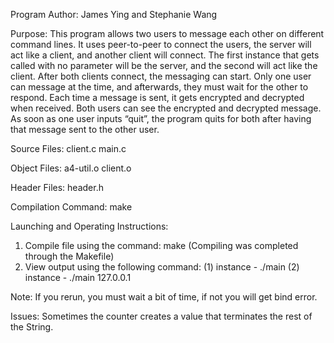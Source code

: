 
Program Author: James Ying and Stephanie Wang

Purpose: This program allows two users to message each other on different command lines. It uses peer-to-peer to connect the users, the server will act like a client, and another client will connect. The first instance that gets called with no parameter will be the server, and the second will act like the client. After both clients connect, the messaging can start. Only one user can message at the time, and afterwards, they must wait for the other to respond. Each time a message is sent, it gets encrypted and decrypted when received. Both users can see the encrypted and decrypted message. As soon as one user inputs “quit”, the program quits for both after having that message sent to the other user.

Source Files: client.c main.c

Object Files: a4-util.o client.o

Header Files: header.h

Compilation Command: make

Launching and Operating Instructions:
   1. Compile file using the command: make (Compiling was completed through the Makefile)
   2. View output using the following command: (1) instance - ./main (2) instance - ./main 127.0.0.1	   
	
Note: If you rerun, you must wait a bit of time, if not you will get bind error.

Issues: Sometimes the counter creates a value that terminates the rest of the String.

